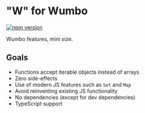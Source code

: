 # "W" for Wumbo

[![npm version](https://badge.fury.io/js/wumbo.svg)](https://badge.fury.io/js/wumbo)

Wumbo features, mini size.

## Goals

* Functions accept iterable objects instead of arrays
* Zero side-effects
* Use of modern JS features such as `Set` and `Map`
* Avoid reinventing existing JS functionality 
* No dependencies (except for dev dependencies)
* TypeScript support
